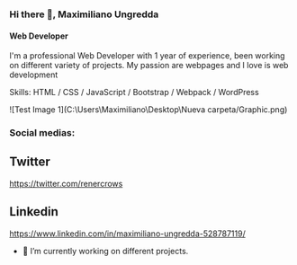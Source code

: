 ### Hi there 👋, Maximiliano Ungredda
#### Web Developer

I'm a professional Web Developer with 1 year of experience, been working on different variety of projects. My passion are webpages and I love is web development


Skills: HTML / CSS / JavaScript / Bootstrap / Webpack / WordPress

![Test Image 1](C:\Users\Maximiliano\Desktop\Nueva carpeta/Graphic.png)

### Social medias:

## Twitter

https://twitter.com/renercrows

## Linkedin

https://www.linkedin.com/in/maximiliano-ungredda-528787119/

- 🔭 I’m currently working on different projects. 




